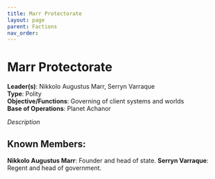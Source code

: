```yaml
---
title: Marr Protectorate
layout: page
parent: Factions
nav_order: 
---
```

# Marr Protectorate

**Leader(s)**: Nikkolo Augustus Marr, Serryn Varraque  
**Type**: Polity  
**Objective/Functions**: Governing of client systems and worlds  
**Base of Operations**: Planet Achanor  

*Description*

## Known Members:  
**Nikkolo Augustus Marr**: Founder and head of state.
**Serryn Varraque**: Regent and head of government.
